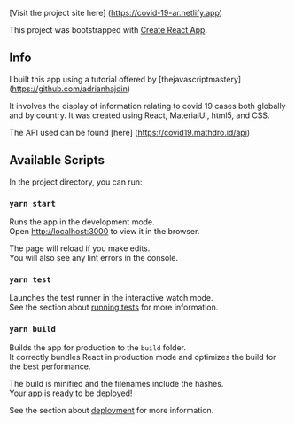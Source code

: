 [Visit the project site here] (https://covid-19-ar.netlify.app)

This project was bootstrapped with [Create React App](https://github.com/facebook/create-react-app).

## Info

I built this app using a tutorial offered by [thejavascriptmastery] (https://github.com/adrianhajdin)

It involves the display of information relating to covid 19 cases both globally and by country. It was created using React, MaterialUI, html5, and CSS.


The API used can be found [here] (https://covid19.mathdro.id/api)



## Available Scripts

In the project directory, you can run:

### `yarn start`

Runs the app in the development mode.<br />
Open [http://localhost:3000](http://localhost:3000) to view it in the browser.

The page will reload if you make edits.<br />
You will also see any lint errors in the console.

### `yarn test`

Launches the test runner in the interactive watch mode.<br />
See the section about [running tests](https://facebook.github.io/create-react-app/docs/running-tests) for more information.

### `yarn build`

Builds the app for production to the `build` folder.<br />
It correctly bundles React in production mode and optimizes the build for the best performance.

The build is minified and the filenames include the hashes.<br />
Your app is ready to be deployed!

See the section about [deployment](https://facebook.github.io/create-react-app/docs/deployment) for more information.
